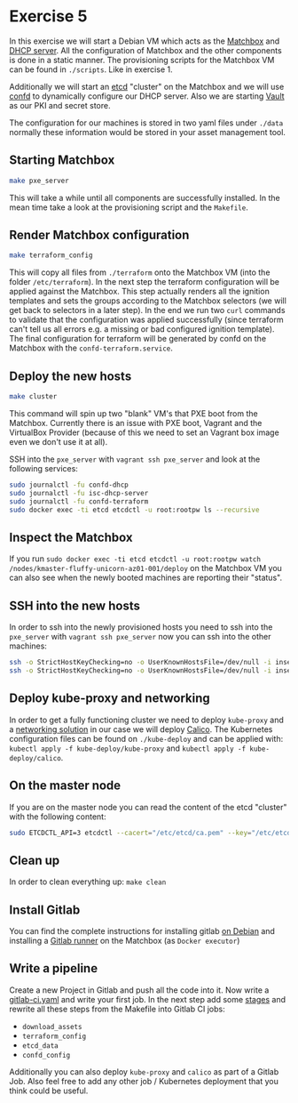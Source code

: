 # Exercise 5

In this exercise we will start a Debian VM which acts as the [Matchbox](https://coreos.com/matchbox/docs/latest) and [DHCP server](https://www.isc.org/downloads/dhcp). All the configuration of Matchbox and the other components is done in a static manner. The provisioning scripts for the Matchbox VM can be found in `./scripts`. Like in exercise 1.

Additionally we will start an [etcd](https://coreos.com/etcd/) "cluster" on the Matchbox and we will use [confd](https://github.com/kelseyhightower/confd) to dynamically configure our DHCP server. Also we are starting [Vault](https://www.vaultproject.io) as our PKI and secret store.

The configuration for our machines is stored in two yaml files under `./data` normally these information would be stored in your asset management tool.

## Starting Matchbox

```bash
make pxe_server
```

This will take a while until all components are successfully installed. In the mean time take a look at the provisioning script and the `Makefile`.

## Render Matchbox configuration

```bash
make terraform_config
```

This will copy all files from `./terraform` onto the Matchbox VM (into the folder `/etc/terraform`). In the next step the terraform configuration will be applied against the Matchbox. This step actually renders all the ignition templates and sets the groups according to the Matchbox selectors (we will get back to selectors in a later step). In the end we run two `curl` commands to validate that the configuration was applied successfully (since terraform can't tell us all errors e.g. a missing or bad configured ignition template). The final configuration for terraform will be generated by confd on the Matchbox with the `confd-terraform.service`.

## Deploy the new hosts

```bash
make cluster
```

This command will spin up two "blank" VM's that PXE boot from the Matchbox. Currently there is an issue with PXE boot, Vagrant and the VirtualBox Provider (because of this we need to set an Vagrant box image even we don't use it at all).

SSH into the `pxe_server` with `vagrant ssh pxe_server` and look at the following services:

```bash
sudo journalctl -fu confd-dhcp
sudo journalctl -fu isc-dhcp-server
sudo journalctl -fu confd-terraform
sudo docker exec -ti etcd etcdctl -u root:rootpw ls --recursive
```

## Inspect the Matchbox

If you run `sudo docker exec -ti etcd etcdctl -u root:rootpw watch /nodes/kmaster-fluffy-unicorn-az01-001/deploy` on the Matchbox VM you can also see when the newly booted machines are reporting their "status".

## SSH into the new hosts

In order to ssh into the newly provisioned hosts you need to ssh into the `pxe_server` with `vagrant ssh pxe_server` now you can ssh into the other machines:

```bash
ssh -o StrictHostKeyChecking=no -o UserKnownHostsFile=/dev/null -i insecure_private_key core@192.168.1.2
ssh -o StrictHostKeyChecking=no -o UserKnownHostsFile=/dev/null -i insecure_private_key core@192.168.1.100
```

## Deploy kube-proxy and networking

In order to get a fully functioning cluster we need to deploy `kube-proxy` and a [networking solution](https://kubernetes.io/docs/concepts/cluster-administration/networking/#how-to-implement-the-kubernetes-networking-model) in our case we will deploy [Calico](https://docs.projectcalico.org/v3.1/introduction). The Kubernetes configuration files can be found on `./kube-deploy` and can be applied with: `kubectl apply -f kube-deploy/kube-proxy` and `kubectl apply -f kube-deploy/calico`.

## On the master node

If you are on the master node you can read the content of the etcd "cluster" with the following content:

```bash
sudo ETCDCTL_API=3 etcdctl --cacert="/etc/etcd/ca.pem" --key="/etc/etcd/key.pem" --cert="/etc/etcd/crt.pem" get --prefix=true /registry
```

## Clean up

In order to clean everything up: `make clean`

## Install Gitlab

You can find the complete instructions for installing gitlab [on Debian](https://about.gitlab.com/installation/#debian) and installing a [Gitlab runner](https://docs.gitlab.com/runner/install/linux-repository.html) on the Matchbox (as `Docker executor`)

## Write a pipeline

Create a new Project in Gitlab and push all the code into it. Now write a [gitlab-ci.yaml](https://docs.gitlab.com/ee/ci/yaml/) and write your first job. In the next step add some [stages](https://docs.gitlab.com/ee/ci/yaml/#stages) and rewrite all these steps from the Makefile into Gitlab CI jobs:

- `download_assets`
- `terraform_config`
- `etcd_data`
- `confd_config`

Additionally you can also deploy `kube-proxy` and `calico` as part of a Gitlab Job. Also feel free to add any other job / Kubernetes deployment that you think could be useful.
